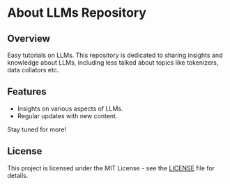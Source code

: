 # About LLMs Repository

## Overview
Easy tutorials on LLMs. This repository is dedicated to sharing insights and knowledge about LLMs, including less talked about topics like tokenizers, data collators etc.

## Features
- Insights on various aspects of LLMs.
- Regular updates with new content.

Stay tuned for more!

## License
This project is licensed under the MIT License - see the [LICENSE](LICENSE.txt) file for details.
